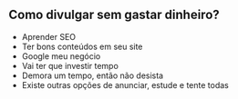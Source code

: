 ## Como divulgar sem gastar dinheiro?

* Aprender SEO
* Ter bons conteúdos em seu site
* Google meu negócio
* Vai ter que investir tempo
* Demora um tempo, então não desista
* Existe outras opções de anunciar, estude e tente todas